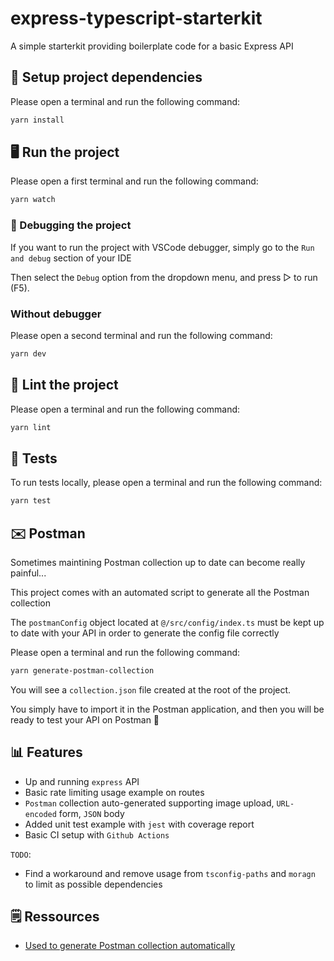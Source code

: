 # express-typescript-starterkit

A simple starterkit providing boilerplate code for a basic Express API

## 🧰 Setup project dependencies

Please open a terminal and run the following command:

```bash
yarn install
```

## 🖥 Run the project

Please open a first terminal and run the following command:

```bash
yarn watch
```

### 🐛 Debugging the project

If you want to run the project with VSCode debugger, simply go to the `Run and debug` section of your IDE

Then select the `Debug` option from the dropdown menu, and press ▷ to run (F5).

### Without debugger

Please open a second terminal and run the following command:

```bash
yarn dev
```

## 🎨 Lint the project

Please open a terminal and run the following command:

```bash
yarn lint
```

## 🧪 Tests

To run tests locally, please open a terminal and run the following command:

```bash
yarn test
```

## ✉️ Postman

Sometimes maintining Postman collection up to date can become really painful...

This project comes with an automated script to generate all the Postman collection

The `postmanConfig` object located at `@/src/config/index.ts` must be kept up to date with your API in order to generate the config file correctly

Please open a terminal and run the following command:

```bash
yarn generate-postman-collection
```

You will see a `collection.json` file created at the root of the project.

You simply have to import it in the Postman application, and then you will be ready to test your API on Postman 🚀

## 📊 Features

- Up and running `express` API
- Basic rate limiting usage example on routes
- `Postman` collection auto-generated supporting image upload, `URL-encoded` form, `JSON` body
- Added unit test example with `jest` with coverage report
- Basic CI setup with `Github Actions`

`TODO`:

- Find a workaround and remove usage from `tsconfig-paths` and `moragn` to limit as possible dependencies

## 🗒 Ressources

- [Used to generate Postman collection automatically](https://siddharth-lakhara.medium.com/generate-postman-collections-using-node-js-68fcf425d823)
